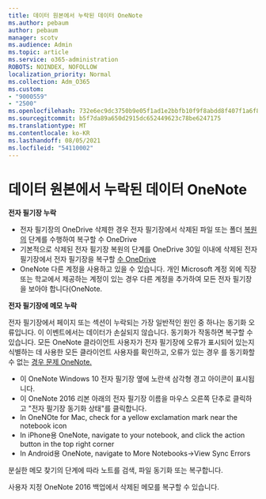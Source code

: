 ```yaml
---
title: 데이터 원본에서 누락된 데이터 OneNote
ms.author: pebaum
author: pebaum
manager: scotv
ms.audience: Admin
ms.topic: article
ms.service: o365-administration
ROBOTS: NOINDEX, NOFOLLOW
localization_priority: Normal
ms.collection: Adm_O365
ms.custom:
- "9000559"
- "2500"
ms.openlocfilehash: 732e6ec9dc3750b9e05f1ad1e2bbfb10f9f8abdd8f407f1a6f82eca3a7f34872
ms.sourcegitcommit: b5f7da89a650d2915dc652449623c78be6247175
ms.translationtype: MT
ms.contentlocale: ko-KR
ms.lasthandoff: 08/05/2021
ms.locfileid: "54110002"
---
```

# <a name="resolving-missing-data-in-onenote"></a>데이터 원본에서 누락된 데이터 OneNote

**전자 필기장 누락**

- 전자 필기장의 OneDrive 삭제한 경우 전자 필기장에서 삭제된 파일 또는 폴더 [복원의](https://support.office.com/article/949ada80-0026-4db3-a953-c99083e6a84f) 단계를 수행하여 복구할 수 OneDrive
- 기본적으로 삭제된 전자 필기장 복원의 단계를 OneDrive 30일 이내에 삭제된 전자 필기장에서 전자 필기장을 복구할 [수 OneDrive](https://docs.microsoft.com/onedrive/restore-deleted-onedrive)
- OneNote 다른 계정을 사용하고 있을 수 있습니다. 개인 Microsoft 계정 외에 직장 또는 학교에서 제공하는 계정이 있는 경우 다른 계정을 추가하여 모든 전자 필기장을 보아야 합니다(OneNote. [](https://support.office.com/article/5afff855-54ee-47e4-a773-db048d4ac299)

**전자 필기장에 메모 누락**

전자 필기장에서 페이지 또는 섹션이 누락되는 가장 일반적인 원인 중 하나는 동기화 오류입니다. 이 이벤트에서는 데이터가 손실되지 않습니다. 동기화가 작동하면 복구할 수 있습니다. 모든 OneNote 클라이언트 사용자가 전자 필기장에 오류가 표시되어 있는지 식별하는 데 사용한 모든 클라이언트 사용자를 확인하고, 오류가 있는 경우 를 동기화할 수 없는 [경우 문제 OneNote.](https://support.office.com/article/299495ef-66d1-448f-90c1-b785a6968d45)

- 이 OneNote Windows 10 전자 필기장 옆에 노란색 삼각형 경고 아이콘이 표시됩니다.
- 이 OneNote 2016 리본 아래의 전자 필기장 이름을 마우스 오른쪽 단추로 클릭하고 "전자 필기장 동기화 상태"를 클릭합니다.
- In OneNOte for Mac, check for a yellow exclamation mark near the notebook icon
- In iPhone용 OneNote, navigate to your notebook, and click the action button in the top right corner
- In Android용 OneNote, navigate to More Notebooks->View Sync Errors

분실한 메모 [](https://support.office.com/article/32cb2bd7-afe7-44d2-a711-398a88421287) 찾기의 단계에 따라 노트를 검색, 파일 동기화 또는 복구합니다.

사용자 지정 OneNote 2016 백업에서 삭제된 메모를 [](https://support.office.com/article/32ed1036-74fd-4c21-bc28-033a486e6b14) 복구할 수 있습니다.